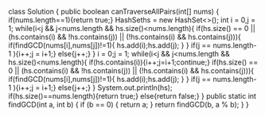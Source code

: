 class Solution {
public boolean canTraverseAllPairs(int[] nums) {
if(nums.length==1){return true;}
HashSet<Integer>hs = new HashSet<>();
int i = 0,j = 1;
while(i<j && j<nums.length && hs.size()<nums.length){
if(hs.size() == 0 || (hs.contains(i) && !hs.contains(j)) || (!hs.contains(i) && hs.contains(j))){
if(findGCD(nums[i],nums[j])!=1){
hs.add(i);hs.add(j);
}
}
if(j == nums.length-1 ){i++;j = i+1;}
else{j++;}
}
i = 0;j = 1;
while(i<j && j<nums.length && hs.size()<nums.length){
if(hs.contains(i)){i++;j=i+1;continue;}
if(hs.size() == 0 || (hs.contains(i) && !hs.contains(j)) || (!hs.contains(i) && hs.contains(j))){
if(findGCD(nums[i],nums[j])!=1){
hs.add(i);hs.add(j);
}
}
if(j == nums.length-1 ){i++;j = i+1;}
else{j++;}
}
System.out.println(hs);
if(hs.size()==nums.length){return true;}
else{return false;}
}
public static int findGCD(int a, int b) {
if (b == 0) {
return a;
}
return findGCD(b, a % b);
}
}